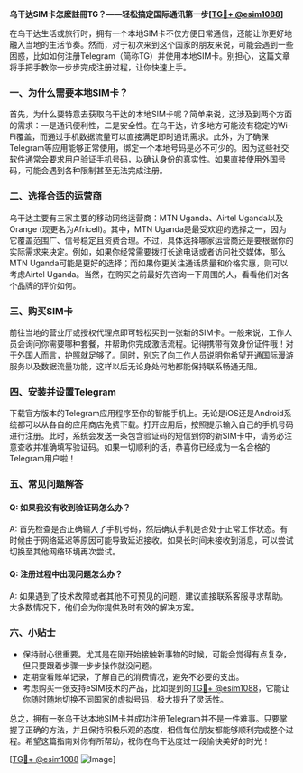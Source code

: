 **乌干达SIM卡怎麽註冊TG？——轻松搞定国际通讯第一步[[TG💪+ @esim1088](https://t.me/s/esim1088)]**

在乌干达生活或旅行时，拥有一个本地SIM卡不仅方便日常通信，还能让你更好地融入当地的生活节奏。然而，对于初次来到这个国家的朋友来说，可能会遇到一些困惑，比如如何注册Telegram（简称TG）并使用本地SIM卡。别担心，这篇文章将手把手教你一步步完成注册过程，让你快速上手。

### 一、为什么需要本地SIM卡？

首先，为什么要特意去获取乌干达的本地SIM卡呢？简单来说，这涉及到两个方面的需求：一是通讯便利性，二是安全性。在乌干达，许多地方可能没有稳定的Wi-Fi覆盖，而通过手机数据流量可以直接满足即时通讯需求。此外，为了确保Telegram等应用能够正常使用，绑定一个本地号码是必不可少的。因为这些社交软件通常会要求用户验证手机号码，以确认身份的真实性。如果直接使用外国号码，可能会遇到各种限制甚至无法完成注册。

### 二、选择合适的运营商

乌干达主要有三家主要的移动网络运营商：MTN Uganda、Airtel Uganda以及Orange (现更名为Africell)。其中，MTN Uganda是最受欢迎的选择之一，因为它覆盖范围广、信号稳定且资费合理。不过，具体选择哪家运营商还是要根据你的实际需求来决定。例如，如果你经常需要拨打长途电话或者访问社交媒体，那么MTN Uganda可能是更好的选择；而如果你更关注通话质量和价格实惠，则可以考虑Airtel Uganda。当然，在购买之前最好先咨询一下周围的人，看看他们对各个品牌的评价如何。

### 三、购买SIM卡

前往当地的营业厅或授权代理点即可轻松买到一张新的SIM卡。一般来说，工作人员会询问你需要哪种套餐，并帮助你完成激活流程。记得携带有效身份证件哦！对于外国人而言，护照就足够了。同时，别忘了向工作人员说明你希望开通国际漫游服务以及数据流量功能，这样以后无论身处何地都能保持联系畅通无阻。

### 四、安装并设置Telegram

下载官方版本的Telegram应用程序至你的智能手机上。无论是iOS还是Android系统都可以从各自的应用商店免费下载。打开应用后，按照提示输入自己的手机号码进行注册。此时，系统会发送一条包含验证码的短信到你的新SIM卡中，请务必注意查收并准确填写验证码。如果一切顺利的话，恭喜你已经成为一名合格的Telegram用户啦！

### 五、常见问题解答

#### Q: 如果我没有收到验证码怎么办？
A: 首先检查是否正确输入了手机号码，然后确认手机是否处于正常工作状态。有时候由于网络延迟等原因可能导致延迟接收。如果长时间未接收到消息，可以尝试切换至其他网络环境再次尝试。

#### Q: 注册过程中出现问题怎么办？
A: 如果遇到了技术故障或者其他不可预见的问题，建议直接联系客服寻求帮助。大多数情况下，他们会为你提供及时有效的解决方案。

### 六、小贴士

- 保持耐心很重要。尤其是在刚开始接触新事物的时候，可能会觉得有点复杂，但只要跟着步骤一步步操作就没问题。
- 定期查看账单记录，了解自己的消费情况，避免不必要的支出。
- 考虑购买一张支持eSIM技术的产品，比如提到的[TG💪+ @esim1088](https://t.me/s/esim1088)，它能让你随时随地切换不同国家的虚拟号码，极大提升了灵活性。

总之，拥有一张乌干达本地SIM卡并成功注册Telegram并不是一件难事。只要掌握了正确的方法，并且保持积极乐观的态度，相信每位朋友都能够顺利完成整个过程。希望这篇指南对你有所帮助，祝你在乌干达度过一段愉快美好的时光！

[[TG💪+ @esim1088](https://t.me/s/esim1088) ![Image](https://i.postimg.cc/4NQfJmqS/Snipaste-2025-05-13-00-14-12.png)]